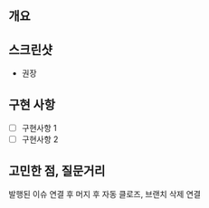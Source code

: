 ## 개요

## 스크린샷
- 권장
  
## 구현 사항

- [ ] 구현사항 1
- [ ] 구현사항 2

## 고민한 점, 질문거리

발행된 이슈 연결 후 머지 후 자동 클로즈, 브랜치 삭제 연결
